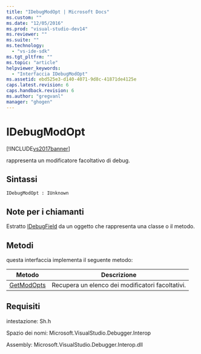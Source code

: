 ```yaml
---
title: "IDebugModOpt | Microsoft Docs"
ms.custom: ""
ms.date: "12/05/2016"
ms.prod: "visual-studio-dev14"
ms.reviewer: ""
ms.suite: ""
ms.technology: 
  - "vs-ide-sdk"
ms.tgt_pltfrm: ""
ms.topic: "article"
helpviewer_keywords: 
  - "Interfaccia IDebugModOpt"
ms.assetid: ebd525e3-d140-4071-9d8c-41871de4125e
caps.latest.revision: 6
caps.handback.revision: 6
ms.author: "gregvanl"
manager: "ghogen"
---
```

# IDebugModOpt
[!INCLUDE[vs2017banner](../../../code-quality/includes/vs2017banner.md)]

rappresenta un modificatore facoltativo di debug.  
  
## Sintassi  
  
```  
IDebugModOpt : IUnknown  
```  
  
## Note per i chiamanti  
 Estratto [IDebugField](../../../extensibility/debugger/reference/idebugfield.md) da un oggetto che rappresenta una classe o il metodo.  
  
## Metodi  
 questa interfaccia implementa il seguente metodo:  
  
|Metodo|Descrizione|  
|------------|-----------------|  
|[GetModOpts](../../../extensibility/debugger/reference/idebugmodopt-getmodopts.md)|Recupera un elenco dei modificatori facoltativi.|  
  
## Requisiti  
 intestazione: Sh.h  
  
 Spazio dei nomi: Microsoft.VisualStudio.Debugger.Interop  
  
 Assembly: Microsoft.VisualStudio.Debugger.Interop.dll